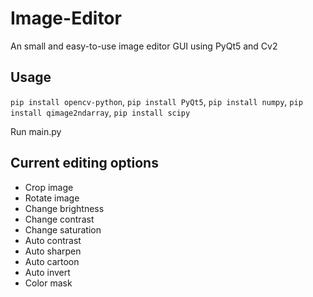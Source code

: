 # Image-Editor
An small and easy-to-use image editor GUI using PyQt5 and Cv2

## Usage
`pip install opencv-python`, `pip install PyQt5`, `pip install numpy`, `pip install qimage2ndarray`, `pip install scipy`

Run main.py

## Current editing options
- Crop image
- Rotate image
- Change brightness
- Change contrast
- Change saturation
- Auto contrast
- Auto sharpen
- Auto cartoon
- Auto invert
- Color mask
